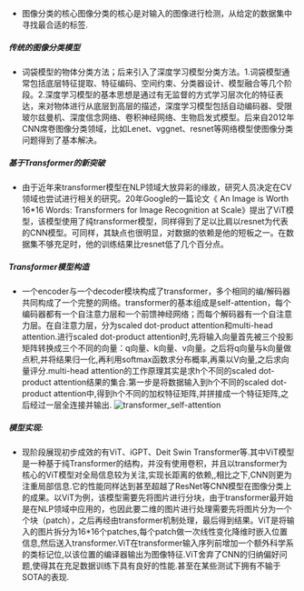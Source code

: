 - 图像分类的核心图像分类的核心是对输入的图像进行检测，从给定的数据集中寻找最合适的标签.
#####  传统的图像分类模型
- 词袋模型的物体分类方法；后来引入了深度学习模型分类方法。1.词袋模型通常包括底层特征提取、特征编码、空间约束、分类器设计、模型融合等几个阶段。2.深度学习模型的基本思想是通过有无监督的方式学习层次化的特征表达，来对物体进行从底层到高层的描述，深度学习模型包括自动编码器、受限玻尔兹曼机、深度信念网络、卷积神经网络、生物启发式模型。后来自2012年CNN席卷图像分类领域，比如Lenet、vggnet、resnet等网络模型使图像分类问题得到了基本解决。
##### 基于Transformer的新突破
- 由于近年来transformer模型在NLP领域大放异彩的缘故，研究人员决定在CV领域也尝试进行相关的研究。20年Google的一篇论文《 An Image is Worth 16*16 Words: Transformers for Image Recognition at Scale》提出了ViT模型，该模型使用了纯transformer模型，同样得到了足以比肩以resnet为代表的CNN模型。可同样，其缺点也很明显，对数据的依赖是他的短板之一。在数据集不够充足时，他的训练结果比resnet低了几个百分点。
##### Transformer模型构造
- 一个encoder与一个decoder模块构成了transformer，多个相同的编/解码器共同构成了一个完整的网络。transformer的基本组成是self-attention，每个编码器都有一个自注意力层和一个前馈神经网络；而每个解码器有一个自注意力层。在自注意力层，分为scaled dot-product attention和multi-head attention.进行scaled dot-product attention时,先将输入向量首先被三个投影矩阵转换成三个不同的向量：q向量、k向量、v向量。之后将q向量与k向量做点积,并将结果归一化,再利用softmax函数求分布概率,再乘以V向量,之后求向量评分.multi-head attention的工作原理其实是求h个不同的scaled dot-product attention结果的集合.第一步是将数据输入到h个不同的scaled dot-product attention中,得到h个不同的加权特征矩阵,并拼接成一个特征矩阵,之后经过一层全连接并输出.
 ![transformer_self-attention](https://user-images.githubusercontent.com/66305624/113574985-c49ae380-964f-11eb-8ccc-17df11f9f4ec.jpg)
##### 模型实现:
- 现阶段展现初步成效的有ViT、iGPT、Deit  Swin Transformer等.其中ViT模型是一种基于纯Transformer的结构，并没有使用卷积，并且以transformer为核心的ViT模型对全局信息较为关注,实现长距离的依赖,,相比之下,CNN则更为注重局部信息.它的性能同样达到甚至超越了ResNet等CNN模型在图像分类上的成果。以ViT为例，该模型需要先将图片进行分块，由于transformer最开始是在NLP领域中应用的，也因此要二维的图片进行处理需要先将图片分为一个个块（patch），之后再经由transformer机制处理，最后得到结果。ViT是将输入的图片拆分为16*16个patches,每个patch做一次线性变化降维时嵌入位置信息,然后送入transformer.ViT在transformer输入序列前增加一个额外科学系的类标记位,以该位置的编译器输出为图像特征.ViT舍弃了CNN的归纳偏好问题,使得其在充足数据训练下具有良好的性能.甚至在某些测试下拥有不输于SOTA的表现.
